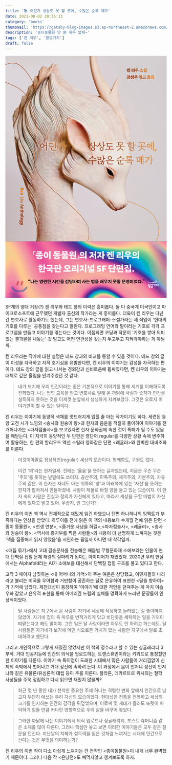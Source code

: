 ```yaml
---
title: '📚 어딘가 상상도 못 할 곳에, 수많은 순록 떼가'
date: 2021-08-02 20:36:13
category: 'books'
thumbnail: 'https://gatsby-blog-images.s3.ap-northeast-2.amazonaws.com/thumb_book2.gif'
description: '종이동물원 안 본 흑우 없제~'
tags: ['켄 리우', '황금가지']
draft: false
---
```


![](./images/kenLiu.jpg)

SF계의 양대 거장(?) 켄 리우와 테드 창의 이력은 흥미롭다.
둘 다 중국계 미국인이고 마이크로소프트에 근무했던 개발자 출신의 작가라는 게 흥미롭다.
더욱이 켄 리우는 다년간 변호사로 활동하기도 했는데, 그는 변호사-프로그래머-소설가라는 세 직업이 '현대의 기호를 다루는' 공통점을 갖는다고 말한다.
프로그래밍 언어와 말이라는 기호로 각각 프로그램을 만들고 이야기를 엮는다는 것이다.
이쯤되면 코딩과 작문이 '기호를 쌓아 의미있는 결과물을 내놓는' 것 말고도 어떤 연관성을 갖는지 두고두고 지켜봐야하는 게 아닐까.

켄 리우라는 작가에 대한 설명은 테드 창과의 비교를 통할 수 있을 것이다.
테드 창의 글이 이성을 자극하고 지적 호기심을 유발한다면, 켄 리우의 이야기는 감성을 자극하는 편이다.
테드 창의 글을 읽고 나서는 경외감과 신비로움에 휩싸였다면, 켄 리우의 이야기는 대체로 깊은 울림을 안겨주었던 것 같다.

> 내가 보기에 우리 인간이라는 종은 기본적으로 이야기를 통해 세계를 이해하도록 진화했다.
> 나는 법학 교육을 받고 변호사로 일해 온 까닭에 사실과 숫자가 인간을 설득하지 못하는 것을 이제껏 눈앞에서 생생하게 지켜보았다.
> 그것은 오로지 이야기만이 할 수 있는 일이다.

켄 리우는 이야기에 동양적 색채를 멋드러지게 입힐 줄 아는 작가이기도 하다.
세련된 동양 고전 시가 느낌의 <송사와 원숭이 왕>과
한자의 음운을 적절히 풀이하여 이야기를 전개해나가는 <파자점술사>를 보고있자면 한자 문화권에 속한 것이 특혜가 될 수도 있음을 깨닫는다.
이 지극히 동양적인 두 단편은 영단어 regular를 다양한 상황 속에 변주하여 활용하는, 한 편의 할리우드 액션 스릴러 영화같은 단편 <레귤러>와 완벽한 대비조화를 이룬다. 

> 이것이야말로 정상적인(regular) 세상의 모습이다. 명쾌함도, 구원도 없다.

> 이건 '의'라는 한자일세. 전에는 '옳음'을 뜻하는 글자였는데, 지금은 무슨 무슨 '주의'를 뜻하는 낱말에도 쓰이지. 공산주의, 민족주의, 제국주의, 자본주의, 자유주의 같은. 이 한자는 자네도 아는 위쪽의 '양'과 아래쪽에 있는 '자신'을 뜻하는 한자가 합쳐져서 만들어졌네. 사람이 제물로 바칠 양을 들고 있는 모습이지. 이 한자 속의 사람은 진실과 정의가 자신에게 있다고, 따라서 세상을 구할 마법이 자신에게 있다고 믿고 있어. 우습지, 안 그런가?


<!-- 
우리 삶에서 가장 중요한 사건들은 적잖은 경우에 우연과 돌발의 결과이다.
누구와 결혼하는지, 어떤 직업에 종사하는지, 어떤 책과 시에서 오래가는 즐거움을 얻는지 같은 것들 말이다.
그러나 삶을 무작위적인 사건의 연속으로 이해할 수는 없기에 우리는 그것들 하나로 엮어 이야기를 짓고,
그 이야기에 플롯을 부여하고, 스스로가 이야기 속 인물이 되어 따라갈 성장 곡선을 창조한다.
우리는 저마다 각자가 만든 장대한 판타지의 주인공이다.
 -->

켄 리우의 이번 책 역시 전체적으로 재밌게 읽긴 하였으나 단편 하나하나의 임팩트가 부족하다는 인상을 받았다.
하루이틀 전에 읽은 이 책의 내용보다 수개월 전에 읽은 단편 <종이 동물원>, <천생 연분>, <즐거운 사냥을 하길>,<파자점술사>, <레귤러>, <송사와 원숭이 왕>, <역사에 종지부를 찍은 사람들>의 내용이 더 선명하게 느껴지는 것은 '책을 집중해서 읽지 않았음'을 시인하는 꼴일까 아니면 내 착각일까.

<매듭 묶기>에서 고대 결승문자를 전승해온 매듭법 무형문화재 소에보라는 인물이 현대 단백질 접힘 문제 해결의 실마리가 된다는 아이디어가 재밌었다. 2020년 우리 현실에서는 Alphafold라는 AI가 소에보를 대신해서 단백질 접힘 구조를 풀고 있다고 한다.

고작 3 페이지 남짓하는 <내 어머니의 기억>이 주는 여운은 상당했고,
이민자들의 나라라고 불리는 미국을 우아함과 거만함이 공존하는 달로 은유하여 표현한 <달을 향하여>가 기억에 남았다.
제천대성이 등장하여 '이야기'에 대한 격언을 던져주는 게 마치 이솝우화 같았고 은유적 표현을 통해 아메리칸 드림의 실체를 명확하게 드러낸 문장들이 인상적이었다.

> 달 사람들은 지구에서 온 사람이 자기네 세상에 작정하고 눌러앉는 걸 좋아하지 않았어.
> 자기네 집의 옥 마루를 번적거리게 닦고 비단옷을 세탁하는 일을 기꺼이 떠맡는다고 해도 말이야.
> 그런 일은 달 사람이라면 아무도 안 하려고 하는데도.
> 달 사람들은 자기네가 보기에 어떤 식오로든 가치가 있는 사람만 지구에서 달로 초대하려고 했단다.

그리고 개인적으로 그렇게 재밌진 않았지만 이 책의 정수라고 할 수 있는 싱귤래리티 3부작.
거대 인공지능에 인간의 의식을 업로드하는, 트랜스휴먼이라는 키워드로 통칭할만한 이야기를 다룬다.
이야기 속 특이점이 도래한 시대에서 많은 사람들이 거리낌없이 신체의 속박에서 벗어나고 거대 정신에 속하려 든다.
이 과정에서 몸이 먼저냐 정신이 먼저냐와 같은 유물론/유심론적 대립 등이 주를 이룬다.
플라톤, 데카르트로 위시되는 철학 사상들을 주욱 정립하고 다시 읽으면 재밌지 않을까?

> 최근 몇 년 동안 내가 천착한 중요한 주제 하나는 격렬한 변화 앞에서 인간으로 남고자 부단히 애쓰는 우리 자신의 모습이었다.
> 현대성은 전통을 전복하고 세상의 크기를 인지하는 인간의 감각을 뒤덮었으며, 이로써 몇 세대가 흘러도 또렷이 파악하기 힘들 만큼 커다란 영향력으로 우리 삶을 바꾸어 놓았다.

> 그러한 까닭에 나는 이야기에서 의식 업로드나 싱귤래리티, 포스트 휴머니즘 같은 소재를 많이 다룬다.
> 그러나 핵심만 놓고 보면 이러한 이야기들은 모두 같은 질문을 던진다.
> 지난날의 지혜가 설득력을 잃은 것처럼 느껴지는 시대에 인간으로 산다는 것은 무엇을 의미하는가?

켄 리우의 이번 작이 다소 아쉽게 느껴지는 건 전작인 <종이동물원>이 내게 너무 완벽했기 때문이다.
그러니 다음 작 <은낭전>도 빼먹지않고 챙겨보도록 하자.





<!-- 
독자들은 제가 책에 쓴 단어 하나하나를 저마다 다른 방식으로 해석할 겁니다.
왜냐면 독자 한 명 한 명이 자기만의 이야기보따리와 자기만의 해석 틀, 자기만의 상처, 가지만의 정서적 공명점을 지닌채로 책을 펼친 다음, 제가 쓴 글을 읽고 완전히 다른 세상을 쌓아올릴 테니까요.
이로써 완성된 결과물은 사실 절반만 제 것이고, 절반은 독자의 것입니다.
-->


